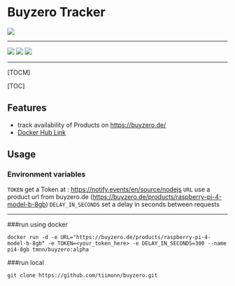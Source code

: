 # Buyzero Tracker

![](https://avatars.githubusercontent.com/u/64960609?s=180&v=4)

---

![](https://img.shields.io/docker/v/tmnn/buyzero?style=flat-square) ![](https://img.shields.io/docker/image-size/tmnn/buyzero?style=flat-square) ![](https://img.shields.io/docker/pulls/tmnn/buyzero?style=flat-square)

---

[TOCM]

[TOC]

## Features

- track availability of Products on https://buyzero.de/
- [Docker Hub Link](https://hub.docker.com/r/tmnn/buyzero 'Docker Hub Link')

## Usage

### Environment variables

`TOKEN` get a Token at : <https://notify.events/en/source/nodejs>
`URL` use a product url from buyzero.de (<https://buyzero.de/products/raspberry-pi-4-model-b-8gb>)
`DELAY_IN_SECONDS` set a delay in seconds between requests

---

###run using docker

    docker run -d -e URL="https://buyzero.de/products/raspberry-pi-4-model-b-8gb" -e TOKEN=<your_token_here> -e DELAY_IN_SECONDS=300 --name pi4-8gb tmnn/buyzero:alpha

###run local

    git clone https://github.com/tiimonn/buyzero.git
